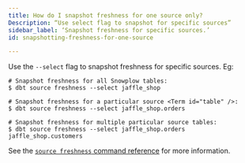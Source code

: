 ```yaml
---
title: How do I snapshot freshness for one source only?
Description: “Use select flag to snapshot for specific sources”
sidebar_label: ‘Snapshot freshness for specific sources.’
id: snapshotting-freshness-for-one-source

---
```



Use the `--select` flag to snapshot freshness for specific sources. Eg:

```
# Snapshot freshness for all Snowplow tables:
$ dbt source freshness --select jaffle_shop

# Snapshot freshness for a particular source <Term id="table" />:
$ dbt source freshness --select jaffle_shop.orders

# Snapshot freshness for multiple particular source tables:
$ dbt source freshness --select jaffle_shop.orders jaffle_shop.customers
```

See the [`source freshness` command reference](commands/source) for more information.
